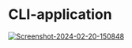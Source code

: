 # CLI-application

<a href="https://ibb.co/NVZXmyG"><img src="https://i.ibb.co/4mPcYV0/Screenshot-2024-02-20-150848.jpg" alt="Screenshot-2024-02-20-150848"></a>
